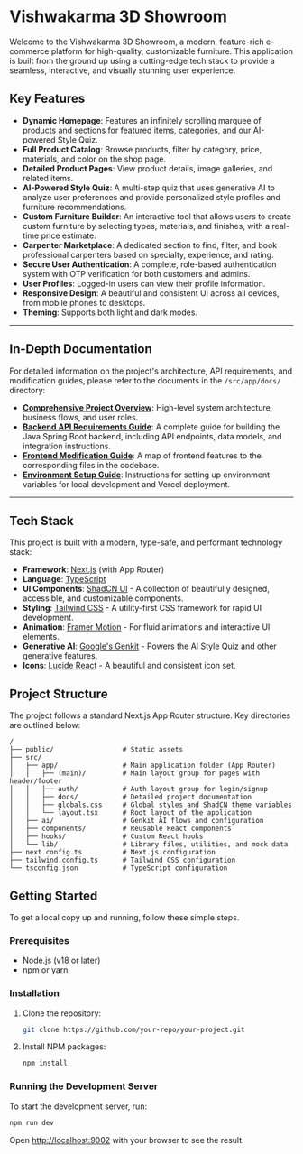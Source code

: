 
# Vishwakarma 3D Showroom

Welcome to the Vishwakarma 3D Showroom, a modern, feature-rich e-commerce platform for high-quality, customizable furniture. This application is built from the ground up using a cutting-edge tech stack to provide a seamless, interactive, and visually stunning user experience.

## Key Features

- **Dynamic Homepage**: Features an infinitely scrolling marquee of products and sections for featured items, categories, and our AI-powered Style Quiz.
- **Full Product Catalog**: Browse products, filter by category, price, materials, and color on the shop page.
- **Detailed Product Pages**: View product details, image galleries, and related items.
- **AI-Powered Style Quiz**: A multi-step quiz that uses generative AI to analyze user preferences and provide personalized style profiles and furniture recommendations.
- **Custom Furniture Builder**: An interactive tool that allows users to create custom furniture by selecting types, materials, and finishes, with a real-time price estimate.
- **Carpenter Marketplace**: A dedicated section to find, filter, and book professional carpenters based on specialty, experience, and rating.
- **Secure User Authentication**: A complete, role-based authentication system with OTP verification for both customers and admins.
- **User Profiles**: Logged-in users can view their profile information.
- **Responsive Design**: A beautiful and consistent UI across all devices, from mobile phones to desktops.
- **Theming**: Supports both light and dark modes.

---

## In-Depth Documentation

For detailed information on the project's architecture, API requirements, and modification guides, please refer to the documents in the `/src/app/docs/` directory:

- **[Comprehensive Project Overview](./src/app/docs/COMPREHENSIVE_PROJECT_OVERVIEW.md)**: High-level system architecture, business flows, and user roles.
- **[Backend API Requirements Guide](./src/app/docs/BACKEND_API_REQUIREMENTS_GUIDE.md)**: A complete guide for building the Java Spring Boot backend, including API endpoints, data models, and integration instructions.
- **[Frontend Modification Guide](./src/app/docs/PROJECT_STRUCTURE_AND_MODIFICATION_GUIDE.md)**: A map of frontend features to the corresponding files in the codebase.
- **[Environment Setup Guide](./src/app/docs/FIREBASE_VERCEL_ENV_SETUP_GUIDE.md)**: Instructions for setting up environment variables for local development and Vercel deployment.

---

## Tech Stack

This project is built with a modern, type-safe, and performant technology stack:

- **Framework**: [Next.js](https://nextjs.org/) (with App Router)
- **Language**: [TypeScript](https://www.typescriptlang.org/)
- **UI Components**: [ShadCN UI](https://ui.shadcn.com/) - A collection of beautifully designed, accessible, and customizable components.
- **Styling**: [Tailwind CSS](https://tailwindcss.com/) - A utility-first CSS framework for rapid UI development.
- **Animation**: [Framer Motion](https://www.framer.com/motion/) - For fluid animations and interactive UI elements.
- **Generative AI**: [Google's Genkit](https://firebase.google.com/docs/genkit) - Powers the AI Style Quiz and other generative features.
- **Icons**: [Lucide React](https://lucide.dev/) - A beautiful and consistent icon set.

## Project Structure

The project follows a standard Next.js App Router structure. Key directories are outlined below:

```
/
├── public/                 # Static assets
├── src/
│   ├── app/                # Main application folder (App Router)
│   │   ├── (main)/         # Main layout group for pages with header/footer
│   │   ├── auth/           # Auth layout group for login/signup
│   │   ├── docs/           # Detailed project documentation
│   │   ├── globals.css     # Global styles and ShadCN theme variables
│   │   └── layout.tsx      # Root layout of the application
│   ├── ai/                 # Genkit AI flows and configuration
│   ├── components/         # Reusable React components
│   ├── hooks/              # Custom React hooks
│   └── lib/                # Library files, utilities, and mock data
├── next.config.ts          # Next.js configuration
├── tailwind.config.ts      # Tailwind CSS configuration
└── tsconfig.json           # TypeScript configuration
```

## Getting Started

To get a local copy up and running, follow these simple steps.

### Prerequisites

- Node.js (v18 or later)
- npm or yarn

### Installation

1. Clone the repository:
   ```sh
   git clone https://github.com/your-repo/your-project.git
   ```
2. Install NPM packages:
   ```sh
   npm install
   ```

### Running the Development Server

To start the development server, run:

```sh
npm run dev
```

Open [http://localhost:9002](http://localhost:9002) with your browser to see the result.
```
